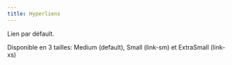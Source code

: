 ```yaml
---
title: Hyperliens
---
```


Lien par défault.

Disponible en 3 tailles: Medium (default), Small (link-sm) et ExtraSmall (link-xs)
